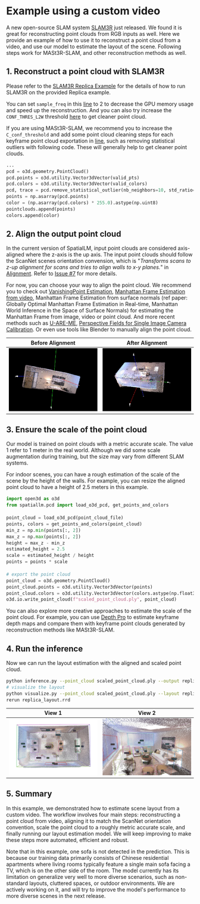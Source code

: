 # Example using a custom video

A new open-source SLAM system [SLAM3R](https://github.com/PKU-VCL-3DV/SLAM3R) just released. We found it is great for reconstructing point clouds from RGB inputs as well. Here we provide an example of how to use it to reconstruct a point cloud from a video, and use our model to estimate the layout of the scene. Following steps work for MASt3R-SLAM, and other reconstruction methods as well.

## 1. Reconstruct a point cloud with SLAM3R

Please refer to the [SLAM3R Replica Example](https://github.com/PKU-VCL-3DV/SLAM3R?tab=readme-ov-file#replica-dataset) for the details of how to run SLAM3R on the provided Replica example.

You can set `sample_freq` in this [line](https://github.com/PKU-VCL-3DV/SLAM3R/blob/3831478e15b83509f3f317abc1d4f7bd3cc21e2d/scripts/demo_replica.sh#L8) to 2 to decrease the GPU memory usage and speed up the reconstruction. And you can also try increase the `CONF_THRES_L2W` threshold [here](https://github.com/PKU-VCL-3DV/SLAM3R/blob/3831478e15b83509f3f317abc1d4f7bd3cc21e2d/scripts/demo_replica.sh#L22) to get cleaner point cloud.

If you are using MASt3R-SLAM, we recommend you to increase the `C_conf_threshold` and add some point cloud cleaning steps for each keyframe point cloud exportation in [line](https://github.com/rmurai0610/MASt3R-SLAM/blob/c3d0d5b67bf51d558d7640ff6032407f68041f92/mast3r_slam/evaluate.py#L65), such as removing statistical outliers with following code. These will generally help to get cleaner point clouds.

```python
...
pcd = o3d.geometry.PointCloud()
pcd.points = o3d.utility.Vector3dVector(valid_pts)
pcd.colors = o3d.utility.Vector3dVector(valid_colors)
pcd, trace = pcd.remove_statistical_outlier(nb_neighbors=10, std_ratio=1.5)
points = np.asarray(pcd.points)
color = (np.asarray(pcd.colors) * 255.0).astype(np.uint8)
pointclouds.append(points)
colors.append(color)
```

## 2. Align the output point cloud

In the current version of SpatialLM, input point clouds are considered axis-aligned where the z-axis is the up axis. The input point clouds should follow the ScanNet scenes orientation convension, which is "_Transforms scans to z-up alignment for scans and tries to align walls to x-y planes._" in [Alignment](https://github.com/ScanNet/ScanNet/tree/master/Alignment). Refer to [Issue #7](https://github.com/manycore-research/SpatialLM/issues/7) for more details.

For now, you can choose your way to align the point cloud. We recommend you to check out [VanishingPoint Estimation](https://github.com/yanconglin/VanishingPoint_HoughTransform_GaussianSphere), [Manhattan Frame Estimation from video](https://github.com/jstraub/rtmf), Manhattan Frame Estimation from surface normals (ref paper: Globally Optimal Manhattan Frame Estimation in Real-time, Manhattan World Inference in the Space of Surface Normals) for estimating the Manhattan Frame from image, video or point cloud. And more recent methods such as [U-ARE-ME](https://github.com/callum-rhodes/U-ARE-ME), [Perspective Fields for Single Image Camera Calibration](https://github.com/jinlinyi/PerspectiveFields). Or even use tools like Blender to manually align the point cloud.

|                     Before Alignment                     |                    After Alignment                    |
| :------------------------------------------------------: | :---------------------------------------------------: |
| ![Point cloud before alignment](./figures/unaligned.jpg) | ![Point cloud after alignment](./figures/aligned.jpg) |

## 3. Ensure the scale of the point cloud

Our model is trained on point clouds with a metric accurate scale. The value 1 refer to 1 meter in the real world. Although we did some scale augmentation during training, but the size may vary from different SLAM systems.

For indoor scenes, you can have a rough estimation of the scale of the scene by the height of the walls. For example, you can resize the aligned point cloud to have a height of 2.5 meters in this example.

```python
import open3d as o3d
from spatiallm.pcd import load_o3d_pcd, get_points_and_colors

point_cloud = load_o3d_pcd(point_cloud_file)
points, colors = get_points_and_colors(point_cloud)
min_z = np.min(points[:, 2])
max_z = np.max(points[:, 2])
height = max_z - min_z
estimated_height = 2.5
scale = estimated_height / height
points = points * scale

# export the point cloud
point_cloud = o3d.geometry.PointCloud()
point_cloud.points = o3d.utility.Vector3dVector(points)
point_cloud.colors = o3d.utility.Vector3dVector(colors.astype(np.float32)/ 255.0)
o3d.io.write_point_cloud(f"scaled_point_cloud.ply", point_cloud)
```

You can also explore more creative approaches to estimate the scale of the point cloud. For example, you can use [Depth Pro](https://github.com/apple/ml-depth-pro) to estimate keyframe depth maps and compare them with keyframe point clouds generated by reconstruction methods like MASt3R-SLAM.

## 4. Run the inference

Now we can run the layout estimation with the aligned and scaled point cloud.

```bash
python inference.py --point_cloud scaled_point_cloud.ply --output replica_layout.txt --model_path manycore-research/SpatialLM-Llama-1B
# visualize the layout
python visualize.py --point_cloud scaled_point_cloud.ply --layout replica_layout.txt --save replica_layout.rrd
rerun replica_layout.rrd
```

|                      View 1                      |                      View 2                      |
| :----------------------------------------------: | :----------------------------------------------: |
| ![Result view 1](./figures/replica_example1.jpg) | ![Result view 2](./figures/replica_example2.jpg) |

## 5. Summary

In this example, we demonstrated how to estimate scene layout from a custom video. The workflow involves four main steps: reconstructing a point cloud from video, aligning it to match the ScanNet orientation convention, scale the point cloud to a roughly metric accurate scale, and finally running our layout estimation model. We will keep improving to make these steps more automated, efficient and robust.

Note that in this example, one sofa is not detected in the prediction. This is because our training data primarily consists of Chinese residential apartments where living rooms typically feature a single main sofa facing a TV, which is on the other side of the room. The model currently has its limitation on generalize very well to more diverse scenarios, such as non-standard layouts, cluttered spaces, or outdoor environments. We are actively working on it, and will try to improve the model's performance to more diverse scenes in the next release.
